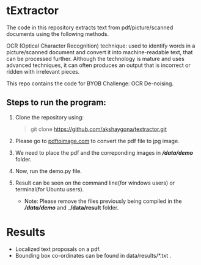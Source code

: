 # tExtractor
The code in this repository extracts text from pdf/picture/scanned documents using the following methods.

OCR (Optical Character Recognition) technique: used to identify words in a picture/scanned document and convert it into machine-readable text, that can be processed further. Although the technology is mature and uses advanced techniques, it can often produces an output that is incorrect or ridden with irrelevant pieces.

This repo contains the code for BYOB Challenge: OCR De-noising.
## Steps to run the program:

   1. Clone the repository using:
    
         > git clone https://github.com/akshaygona/textractor.git
        
2. Please go to [pdftoimage.com](https://pdftoimage.com/) to convert the pdf file to jpg image.

3. We need to place the pdf and the correponding images in ___/data/demo___ folder.

4. Now, run the demo.py file.

5. Result can be seen on the command line(for windows users) or terminal(for Ubuntu users).
      * Note: Please remove the files previously being compiled in the ___/data/demo___ and ___/data/result__ folder.
      
 # Results
 * Localized text proposals on a pdf.
 * Bounding box co-ordinates can be found in data/results/*.txt .
